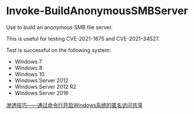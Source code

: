 # Invoke-BuildAnonymousSMBServer
Use to build an anonymous SMB file server.

This is useful for testing CVE-2021-1675 and CVE-2021-34527.

Test is successful on the following system:

- Windows 7
- Windows 8
- Windows 10
- Windows Server 2012
- Windows Server 2012 R2
- Windows Server 2016

[渗透技巧——通过命令行开启Windows系统的匿名访问共享](https://3gstudent.github.io/%E6%B8%97%E9%80%8F%E6%8A%80%E5%B7%A7-%E9%80%9A%E8%BF%87%E5%91%BD%E4%BB%A4%E8%A1%8C%E5%BC%80%E5%90%AFWindows%E7%B3%BB%E7%BB%9F%E7%9A%84%E5%8C%BF%E5%90%8D%E8%AE%BF%E9%97%AE%E5%85%B1%E4%BA%AB)

